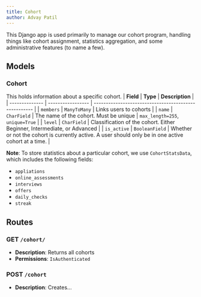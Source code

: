 ```yaml
---
title: Cohort
author: Advay Patil
---
```



This Django app is used primarily to manage our cohort program, handling things like cohort assignment, statistics aggregation, and some administrative features (to name a few).

## Models

### Cohort

This holds information about a specific cohort.
| **Field** | **Type** | **Description** |
| -------------- | ----------------- | ----------------------------------------------------- |
| `members` | `ManyToMany` | Links users to cohorts |
| `name` | `CharField` | The name of the cohort. Must be unique | `max_length=255`, `unique=True` |
| `level` | `CharField` | Classification of the cohort. Either Beginner, Intermediate, or Advanced |
| `is_active` | `BooleanField` | Whether or not the cohort is currently active. A user should only be in one active cohort at a time. |

**Note**: To store statistics about a particular cohort, we use `CohortStatsData`, which includes the following fields:

- `appliations`
- `online_assessments`
- `interviews`
- `offers`
- `daily_checks`
- `streak`

## Routes

### GET `/cohort/`

- **Description**: Returns all cohorts
- **Permissions**: `IsAuthenticated`

### POST `/cohort`

- **Description**: Creates...
